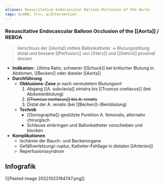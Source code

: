 ```yaml
---
aliases: Resuscitative Endocascular Balloon Occlusion of the Aorta
tags: m/m00, f/💤, a/Intervention
---
```

### Resuscitative Endocascular Balloon Occlusion of the [[Aorta]] / REBOA
> Verschluss der [[Aorta]] mittels Ballonkatheter → Blutungsstillung distal und bessere [[Perfusion]] von [[Herz]] und [[Gehirn]] proximal dessen
- **Indikation**:: Ultima Ratio, schwerer [[Schock]] bei kritischer Blutung in Abdomen, [[Becken]] oder distaler [[Aorta]]
- **Durchführung**
	- **Okklusions-Zone** je nach vermutetem Blutungsort
		1. Abgang [[A. subclavia]] sinistra bis [[Truncus coeliacus]] (bei Abdomenblutung)
		2. ~~[[Truncus coeliacus]] bis A. renalis~~
		3. Distal der A. renalis (bei [[Becken]]-/Beinblutung)
	- **Technik**
		- [[Sonographie]]-gestützte Punktion A. femoralis, alternativ chirurgisch
		- Schleuse einbringen und Ballonkatheter vorschieben und blocken
- **Komplikationen**
	- Ischämie der Bauch- und Beckenorgane
	- Gefäßverletzung/-ruptur, Katheter-Fehllage in distalen [[Arterien]]
	- Reperfusionssyndrom
## Infografik
![[Pasted image 20221023184747.png]]